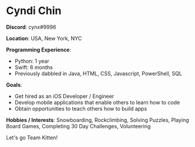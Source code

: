 # Cyndi Chin
**Discord**: cynx#9996

**Location**: USA, New York, NYC

**Programming Experience**: 

- Python: 1 year 
- Swift: 6 months
- Previously dabbled in Java, HTML, CSS, Javascript, PowerShell, SQL

**Goals**:

- Get hired as an iOS Developer / Engineer
- Develop mobile applications that enable others to learn how to code
- Obtain opportunities to teach others how to build apps

**Hobbies / Interests**: Snowboarding, Rockclimbing, Solving Puzzles, Playing Board Games, Completing 30 Day Challenges, Volunteering

Let's go Team Kitten!